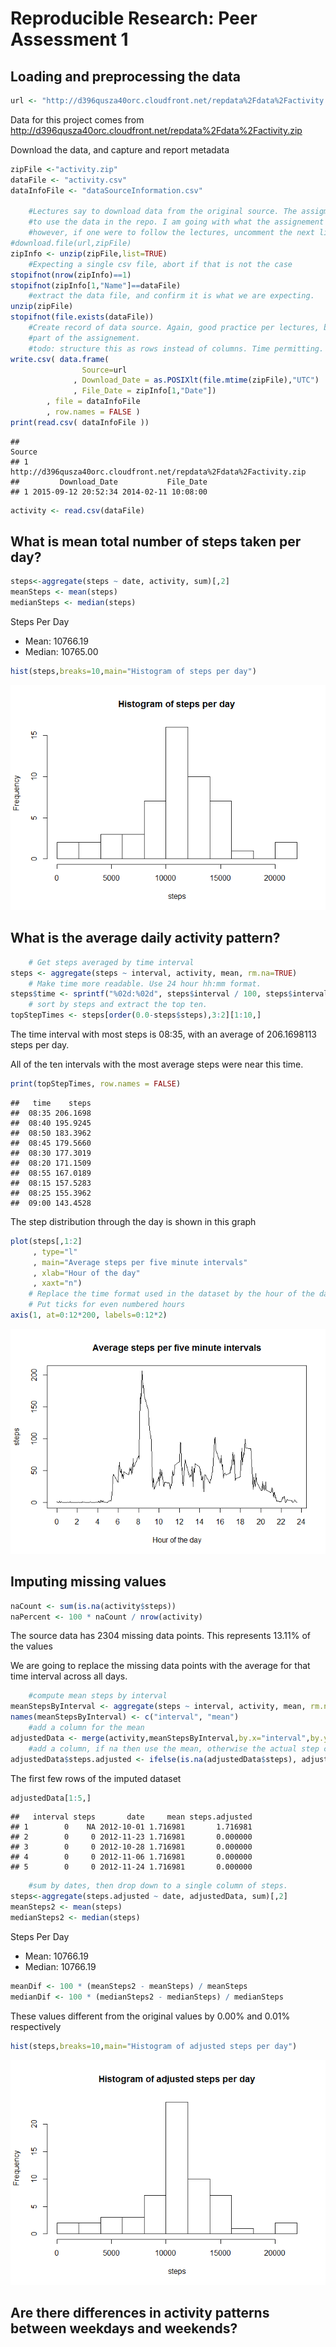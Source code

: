 # Reproducible Research: Peer Assessment 1


## Loading and preprocessing the data



```r
url <- "http://d396qusza40orc.cloudfront.net/repdata%2Fdata%2Factivity.zip"
```

Data for this project comes from http://d396qusza40orc.cloudfront.net/repdata%2Fdata%2Factivity.zip

Download the data, and capture and report metadata



```r
zipFile <-"activity.zip"
dataFile <- "activity.csv"
dataInfoFile <- "dataSourceInformation.csv"

    #Lectures say to download data from the original source. The assigment says
    #to use the data in the repo. I am going with what the assignement says,
    #however, if one were to follow the lectures, uncomment the next line.
#download.file(url,zipFile)
zipInfo <- unzip(zipFile,list=TRUE)
    #Expecting a single csv file, abort if that is not the case
stopifnot(nrow(zipInfo)==1)
stopifnot(zipInfo[1,"Name"]==dataFile)
    #extract the data file, and confirm it is what we are expecting.
unzip(zipFile)
stopifnot(file.exists(dataFile))
    #Create record of data source. Again, good practice per lectures, but not
    #part of the assignement.
    #todo: structure this as rows instead of columns. Time permitting.
write.csv( data.frame(
                Source=url
              , Download_Date = as.POSIXlt(file.mtime(zipFile),"UTC")
              , File_Date = zipInfo[1,"Date"])
        , file = dataInfoFile
        , row.names = FALSE )
print(read.csv( dataInfoFile ))
```

```
##                                                               Source
## 1 http://d396qusza40orc.cloudfront.net/repdata%2Fdata%2Factivity.zip
##         Download_Date           File_Date
## 1 2015-09-12 20:52:34 2014-02-11 10:08:00
```

```r
activity <- read.csv(dataFile)
```


## What is mean total number of steps taken per day?



```r
steps<-aggregate(steps ~ date, activity, sum)[,2]
meanSteps <- mean(steps)
medianSteps <- median(steps)
```

Steps Per Day

- Mean:   10766.19  
- Median:  10765.00




```r
hist(steps,breaks=10,main="Histogram of steps per day")
```

![](PA1_template_files/figure-html/unnamed-chunk-4-1.png) 



## What is the average daily activity pattern?


```r
    # Get steps averaged by time interval
steps <- aggregate(steps ~ interval, activity, mean, rm.na=TRUE)
    # Make time more readable. Use 24 hour hh:mm format.
steps$time <- sprintf("%02d:%02d", steps$interval / 100, steps$interval %% 100)
    # sort by steps and extract the top ten.
topStepTimes <- steps[order(0.0-steps$steps),3:2][1:10,]
```

The time interval with most steps is 08:35, with an average of 206.1698113 steps per day.

All of the ten intervals with the most average steps were near this time.


```r
print(topStepTimes, row.names = FALSE)
```

```
##   time    steps
##  08:35 206.1698
##  08:40 195.9245
##  08:50 183.3962
##  08:45 179.5660
##  08:30 177.3019
##  08:20 171.1509
##  08:55 167.0189
##  08:15 157.5283
##  08:25 155.3962
##  09:00 143.4528
```

The step distribution through the day is shown in this graph


```r
plot(steps[,1:2]
     , type="l"
     , main="Average steps per five minute intervals"
     , xlab="Hour of the day"
     , xaxt="n")
    # Replace the time format used in the dataset by the hour of the day on the x axis.
    # Put ticks for even numbered hours
axis(1, at=0:12*200, labels=0:12*2)
```

![](PA1_template_files/figure-html/unnamed-chunk-7-1.png) 



## Imputing missing values

```r
naCount <- sum(is.na(activity$steps))
naPercent <- 100 * naCount / nrow(activity)
```

The source data has 2304 missing data points. This represents 13.11% of the values

We are going to replace the missing data points with the average for that time interval across all days.



```r
    #compute mean steps by interval
meanStepsByInterval <- aggregate(steps ~ interval, activity, mean, rm.na=TRUE)
names(meanStepsByInterval) <- c("interval", "mean")
    #add a column for the mean
adjustedData <- merge(activity,meanStepsByInterval,by.x="interval",by.y="interval")
    #add a column, if na then use the mean, otherwise the actual step count
adjustedData$steps.adjusted <- ifelse(is.na(adjustedData$steps), adjustedData$mean, adjustedData$steps)
```

The first few rows of the imputed dataset

```r
adjustedData[1:5,]
```

```
##   interval steps       date     mean steps.adjusted
## 1        0    NA 2012-10-01 1.716981       1.716981
## 2        0     0 2012-11-23 1.716981       0.000000
## 3        0     0 2012-10-28 1.716981       0.000000
## 4        0     0 2012-11-06 1.716981       0.000000
## 5        0     0 2012-11-24 1.716981       0.000000
```


```r
    #sum by dates, then drop down to a single column of steps.
steps<-aggregate(steps.adjusted ~ date, adjustedData, sum)[,2]
meanSteps2 <- mean(steps)
medianSteps2 <- median(steps)
```

Steps Per Day

- Mean:   10766.19  
- Median:  10766.19


```r
meanDif <- 100 * (meanSteps2 - meanSteps) / meanSteps
medianDif <- 100 * (medianSteps2 - medianSteps) / medianSteps
```

These values different from the original values by 0.00% and 
0.01% respectively



```r
hist(steps,breaks=10,main="Histogram of adjusted steps per day")
```

![](PA1_template_files/figure-html/unnamed-chunk-13-1.png) 


## Are there differences in activity patterns between weekdays and weekends?

